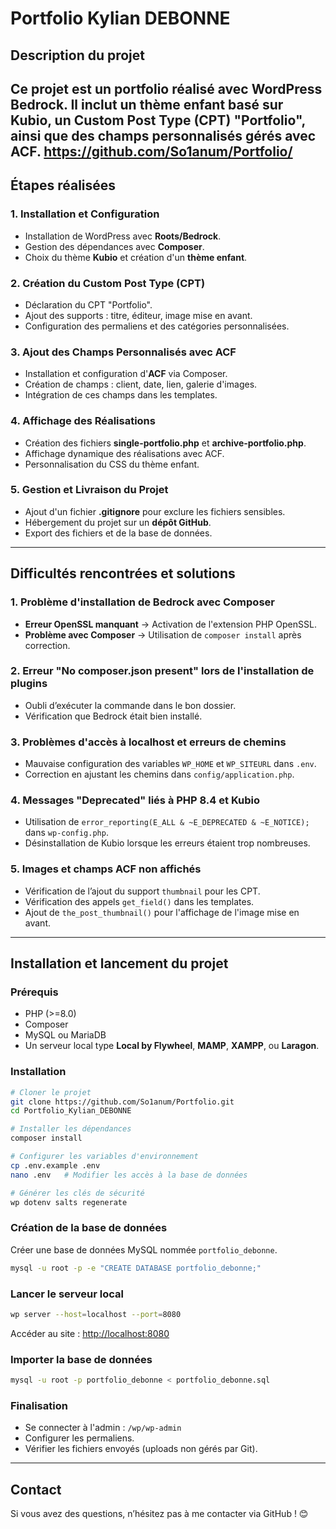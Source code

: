 # Portfolio Kylian DEBONNE

## Description du projet
Ce projet est un portfolio réalisé avec WordPress Bedrock. Il inclut un thème enfant basé sur **Kubio**, un Custom Post Type (CPT) "Portfolio", ainsi que des champs personnalisés gérés avec **ACF**.
https://github.com/So1anum/Portfolio/
---

## Étapes réalisées
### **1. Installation et Configuration**
- Installation de WordPress avec **Roots/Bedrock**.
- Gestion des dépendances avec **Composer**.
- Choix du thème **Kubio** et création d'un **thème enfant**.

### **2. Création du Custom Post Type (CPT)**
- Déclaration du CPT "Portfolio".
- Ajout des supports : titre, éditeur, image mise en avant.
- Configuration des permaliens et des catégories personnalisées.

### **3. Ajout des Champs Personnalisés avec ACF**
- Installation et configuration d'**ACF** via Composer.
- Création de champs : client, date, lien, galerie d'images.
- Intégration de ces champs dans les templates.

### **4. Affichage des Réalisations**
- Création des fichiers **single-portfolio.php** et **archive-portfolio.php**.
- Affichage dynamique des réalisations avec ACF.
- Personnalisation du CSS du thème enfant.

### **5. Gestion et Livraison du Projet**
- Ajout d'un fichier **.gitignore** pour exclure les fichiers sensibles.
- Hébergement du projet sur un **dépôt GitHub**.
- Export des fichiers et de la base de données.

---

## Difficultés rencontrées et solutions

### **1. Problème d'installation de Bedrock avec Composer**
- **Erreur OpenSSL manquant** → Activation de l'extension PHP OpenSSL.
- **Problème avec Composer** → Utilisation de `composer install` après correction.

### **2. Erreur "No composer.json present" lors de l'installation de plugins**
- Oubli d’exécuter la commande dans le bon dossier.
- Vérification que Bedrock était bien installé.

### **3. Problèmes d'accès à localhost et erreurs de chemins**
- Mauvaise configuration des variables `WP_HOME` et `WP_SITEURL` dans `.env`.
- Correction en ajustant les chemins dans `config/application.php`.

### **4. Messages "Deprecated" liés à PHP 8.4 et Kubio**
- Utilisation de `error_reporting(E_ALL & ~E_DEPRECATED & ~E_NOTICE);` dans `wp-config.php`.
- Désinstallation de Kubio lorsque les erreurs étaient trop nombreuses.

### **5. Images et champs ACF non affichés**
- Vérification de l’ajout du support `thumbnail` pour les CPT.
- Vérification des appels `get_field()` dans les templates.
- Ajout de `the_post_thumbnail()` pour l'affichage de l'image mise en avant.

---

## Installation et lancement du projet
### **Prérequis**
- PHP (>=8.0)
- Composer
- MySQL ou MariaDB
- Un serveur local type **Local by Flywheel**, **MAMP**, **XAMPP**, ou **Laragon**.

### **Installation**
```sh
# Cloner le projet
git clone https://github.com/So1anum/Portfolio.git
cd Portfolio_Kylian_DEBONNE

# Installer les dépendances
composer install

# Configurer les variables d'environnement
cp .env.example .env
nano .env   # Modifier les accès à la base de données

# Générer les clés de sécurité
wp dotenv salts regenerate
```

### **Création de la base de données**
Créer une base de données MySQL nommée `portfolio_debonne`.
```sh
mysql -u root -p -e "CREATE DATABASE portfolio_debonne;"
```

### **Lancer le serveur local**
```sh
wp server --host=localhost --port=8080
```
Accéder au site : [http://localhost:8080](http://localhost:8080)

### **Importer la base de données**
```sh
mysql -u root -p portfolio_debonne < portfolio_debonne.sql
```

### **Finalisation**
- Se connecter à l'admin : `/wp/wp-admin`
- Configurer les permaliens.
- Vérifier les fichiers envoyés (uploads non gérés par Git).

---

## Contact
Si vous avez des questions, n’hésitez pas à me contacter via GitHub ! 😊

